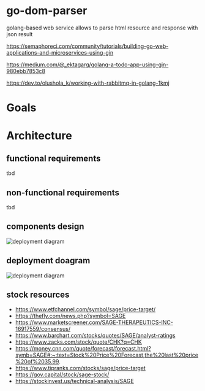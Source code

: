 # go-dom-parser
golang-based web service allows to parse html resource and response with json result

https://semaphoreci.com/community/tutorials/building-go-web-applications-and-microservices-using-gin

https://medium.com/@_ektagarg/golang-a-todo-app-using-gin-980ebb7853c8

https://dev.to/olushola_k/working-with-rabbitmq-in-golang-1kmj

# Goals

# Architecture

## functional requirements
tbd

## non-functional requirements
tbd

## components design
![deployment diagram](https://github.com/galyamichevp/go-dom-parser/blob/master/architecture/components.png?raw=true)

## deployment doagram
![deployment diagram](https://github.com/galyamichevp/go-dom-parser/blob/master/architecture/deployment.png?raw=true)

## stock resources
- https://www.etfchannel.com/symbol/sage/price-target/
- https://thefly.com/news.php?symbol=SAGE
- https://www.marketscreener.com/SAGE-THERAPEUTICS-INC-16917559/consensus/
- https://www.barchart.com/stocks/quotes/SAGE/analyst-ratings
- https://www.zacks.com/stock/quote/CHK?q=CHK
- https://money.cnn.com/quote/forecast/forecast.html?symb=SAGE#:~:text=Stock%20Price%20Forecast,the%20last%20price%20of%2035.99.
- https://www.tipranks.com/stocks/sage/price-target
- https://gov.capital/stock/sage-stock/
- https://stockinvest.us/technical-analysis/SAGE